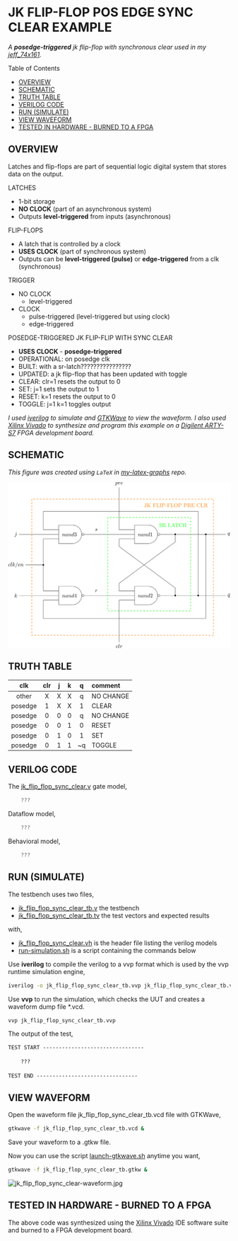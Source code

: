 # JK FLIP-FLOP POS EDGE SYNC CLEAR EXAMPLE

_A **posedge-triggered** jk flip-flop
with synchronous clear
used in my
[jeff_74x161](https://github.com/JeffDeCola/my-verilog-examples/tree/master/sequential-logic/counters/jeff_74x161)._

Table of Contents

* [OVERVIEW](https://github.com/JeffDeCola/my-verilog-examples/tree/master/basic-code/sequential-logic/jk_flip_flop_sync_clear#overview)
* [SCHEMATIC](https://github.com/JeffDeCola/my-verilog-examples/tree/master/basic-code/sequential-logic/jk_flip_flop_sync_clear#schematic)
* [TRUTH TABLE](https://github.com/JeffDeCola/my-verilog-examples/tree/master/basic-code/sequential-logic/jk_flip_flop_sync_clear#truth-table)
* [VERILOG CODE](https://github.com/JeffDeCola/my-verilog-examples/tree/master/basic-code/sequential-logic/jk_flip_flop_sync_clear#verilog-code)
* [RUN (SIMULATE)](https://github.com/JeffDeCola/my-verilog-examples/tree/master/basic-code/sequential-logic/jk_flip_flop_sync_clear#run-simulate)
* [VIEW WAVEFORM](https://github.com/JeffDeCola/my-verilog-examples/tree/master/basic-code/sequential-logic/jk_flip_flop_sync_clear#view-waveform)
* [TESTED IN HARDWARE - BURNED TO A FPGA](https://github.com/JeffDeCola/my-verilog-examples/tree/master/basic-code/sequential-logic/jk_flip_flop_sync_clear#tested-in-hardware---burned-to-a-fpga)

## OVERVIEW

Latches and flip-flops are part of sequential logic
digital system that stores data on the output.

LATCHES

* 1-bit storage
* **NO CLOCK** (part of an asynchronous system)
* Outputs **level-triggered** from inputs (asynchronous)

FLIP-FLOPS

* A latch that is controlled by a clock
* **USES CLOCK** (part of synchronous system)
* Outputs can be **level-triggered (pulse)**
  or **edge-triggered** from a clk (synchronous)

TRIGGER

* NO CLOCK
  * level-triggered
* CLOCK
  * pulse-triggered (level-triggered but using clock)
  * edge-triggered

POSEDGE-TRIGGERED JK FLIP-FLIP WITH SYNC CLEAR

* **USES CLOCK** - **posedge-triggered**
* OPERATIONAL: on posedge clk
* BUILT: with a sr-latch????????????????
* UPDATED: a jk flip-flop that has been updated with toggle
* CLEAR: clr=1 resets the output to 0
* SET: j=1 sets the output to 1
* RESET: k=1 resets the output to 0
* TOGGLE: j=1 k=1 toggles output

_I used
[iverilog](https://github.com/JeffDeCola/my-cheat-sheets/tree/master/hardware/tools/simulation/iverilog-cheat-sheet)
to simulate and
[GTKWave](https://github.com/JeffDeCola/my-cheat-sheets/tree/master/hardware/tools/simulation/gtkwave-cheat-sheet)
to view the waveform. I also used
[Xilinx Vivado](https://github.com/JeffDeCola/my-cheat-sheets/tree/master/hardware/tools/synthesis/xilinx-vivado-cheat-sheet)
to synthesize and program this example on a
[Digilent ARTY-S7](https://github.com/JeffDeCola/my-cheat-sheets/tree/master/hardware/development/fpga-development-boards/digilent-arty-s7-cheat-sheet)
FPGA development board._

## SCHEMATIC

_This figure was created using `LaTeX` in
[my-latex-graphs](https://github.com/JeffDeCola/my-latex-graphs/tree/master/mathematics/applied/electrical-engineering/sequential-logic/jk-flip-flop-sync-clear)
repo._

<p align="center">
    <img src="svgs/jk-flip-flop-sync-clear.svg"
    align="middle"
</p>

## TRUTH TABLE

| clk       |  clr |  j  |  k  |  q  | comment     |
|:---------:|:----:|:---:|:---:|:---:|:------------|
|  other    |  X   |  X  |  X  |  q  | NO CHANGE   |
|  posedge  |  1   |  X  |  X  |  1  | CLEAR       |
|  posedge  |  0   |  0  |  0  |  q  | NO CHANGE   |
|  posedge  |  0   |  0  |  1  |  0  | RESET       |
|  posedge  |  0   |  1  |  0  |  1  | SET         |
|  posedge  |  0   |  1  |  1  | ~q  | TOGGLE      |

## VERILOG CODE

The
[jk_flip_flop_sync_clear.v](https://github.com/JeffDeCola/my-verilog-examples/blob/master/basic-code/sequential-logic/jk_flip_flop_sync_clear/jk_flip_flop_sync_clear.v)
gate model,

```verilog
    ???
```

Dataflow model,

```verilog
    ???
```

Behavioral model,

```verilog
    ???
```

## RUN (SIMULATE)

The testbench uses two files,

* [jk_flip_flop_sync_clear_tb.v](https://github.com/JeffDeCola/my-verilog-examples/blob/master/basic-code/sequential-logic/jk_flip_flop_sync_clear/jk_flip_flop_sync_clear_tb.v)
  the testbench
* [jk_flip_flop_sync_clear_tb.tv](https://github.com/JeffDeCola/my-verilog-examples/blob/master/basic-code/sequential-logic/jk_flip_flop_sync_clear/jk_flip_flop_sync_clear_tb.tv)
  the test vectors and expected results

with,

* [jk_flip_flop_sync_clear.vh](https://github.com/JeffDeCola/my-verilog-examples/blob/master/basic-code/sequential-logic/jk_flip_flop_sync_clear/jk_flip_flop_sync_clear.vh)
  is the header file listing the verilog models
* [run-simulation.sh](https://github.com/JeffDeCola/my-verilog-examples/blob/master/basic-code/sequential-logic/jk_flip_flop_sync_clear/run-simulation.sh)
  is a script containing the commands below

Use **iverilog** to compile the verilog to a vvp format
which is used by the vvp runtime simulation engine,

```bash
iverilog -o jk_flip_flop_sync_clear_tb.vvp jk_flip_flop_sync_clear_tb.v jk_flip_flop_sync_clear.vh
```

Use **vvp** to run the simulation, which checks the UUT
and creates a waveform dump file *.vcd.

```bash
vvp jk_flip_flop_sync_clear_tb.vvp
```

The output of the test,

```text
TEST START --------------------------------

    ???

TEST END --------------------------------
```

## VIEW WAVEFORM

Open the waveform file jk_flip_flop_sync_clear_tb.vcd file with GTKWave,

```bash
gtkwave -f jk_flip_flop_sync_clear_tb.vcd &
```

Save your waveform to a .gtkw file.

Now you can use the script
[launch-gtkwave.sh](https://github.com/JeffDeCola/my-verilog-examples/blob/master/launch-GTKWave-script/launch-gtkwave.sh)
anytime you want,

```bash
gtkwave -f jk_flip_flop_sync_clear_tb.gtkw &
```

![jk_flip_flop_sync_clear-waveform.jpg](../../../docs/pics/basic-code/jk_flip_flop_sync_clear-waveform.jpg)

## TESTED IN HARDWARE - BURNED TO A FPGA

The above code was synthesized using the
[Xilinx Vivado](https://github.com/JeffDeCola/my-cheat-sheets/tree/master/hardware/tools/synthesis/xilinx-vivado-cheat-sheet)
IDE software suite and burned to a FPGA development board.

